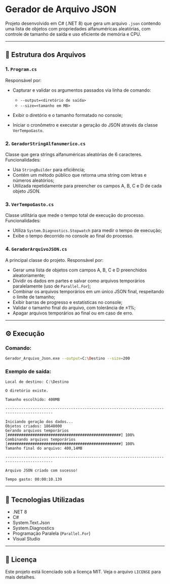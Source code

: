 # Gerador de Arquivo JSON

Projeto desenvolvido em C# (.NET 8) que gera um arquivo `.json` contendo uma lista de objetos com propriedades alfanuméricas aleatórias, com controle de tamanho de saída e uso eficiente de memória e CPU.

---

## 📂 Estrutura dos Arquivos

### 1. `Program.cs`

Responsável por:

* Capturar e validar os argumentos passados via linha de comando:

  * `--output=<diretório de saída>`
  * `--size=<tamanho em MB>`
* Exibir o diretório e o tamanho formatado no console;
* Iniciar o cronômetro e executar a geração do JSON através da classe `VerTempoGasto`.

### 2. `GeradorStringAlfanumerico.cs`

Classe que gera strings alfanuméricas aleatórias de 6 caracteres. Funcionalidades:

* Usa `StringBuilder` para eficiência;
* Contém um método público que retorna uma string com letras e números aleatórios;
* Utilizada repetidamente para preencher os campos A, B, C e D de cada objeto JSON.

### 3. `VerTempoGasto.cs`

Classe utilitária que mede o tempo total de execução do processo. Funcionalidades:

* Utiliza `System.Diagnostics.Stopwatch` para medir o tempo de execução;
* Exibe o tempo decorrido no console ao final do processo.

### 4. `GeradorArquivoJSON.cs`

A principal classe do projeto. Responsável por:

* Gerar uma lista de objetos com campos A, B, C e D preenchidos aleatoriamente;
* Dividir os dados em partes e salvar como arquivos temporários paralelamente (uso de `Parallel.For`);
* Combinar os arquivos temporários em um único JSON final, respeitando o limite de tamanho;
* Exibir barras de progresso e estatísticas no console;
* Validar o tamanho final do arquivo, com tolerância de ±1%;
* Apagar arquivos temporários ao final ou em caso de erro.

---

## ⚙️ Execução

### Comando:

```bash
Gerador_Arquivo_Json.exe --output=C:\Destino --size=200
```

### Exemplo de saída:

```
Local de destino: C:\Destino

O diretório existe.

Tamanho escolhido: 400MB

-------------------------------------------------------------------------------------------

Iniciando geração dos dados...
Objetos criados: 18648000
Gerando arquivos temporários [##################################################] 100%
Combinando arquivos temporários [##################################################] 100%
Tamanho final do arquivo: 400,14MB

-------------------------------------------------------------------------------------------

Arquivo JSON criado com sucesso!

Tempo gasto: 00:00:10.139
```

---

## 🧰 Tecnologias Utilizadas

* .NET 8
* C#
* System.Text.Json
* System.Diagnostics
* Programação Paralela (`Parallel.For`)
* Visual Studio

---

## 📄 Licença

Este projeto está licenciado sob a licença MIT. Veja o arquivo `LICENSE` para mais detalhes.

